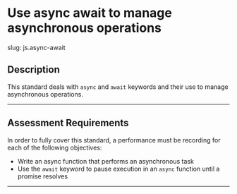 
# Use async await to manage asynchronous operations

slug: js.async-await

## Description
This standard deals with `async` and `await` keywords and their use to manage asynchronous operations.

---
## Assessment Requirements
In order to fully cover this standard, a performance must be recording for each of the following objectives:

- Write an async function that performs an asynchronous task
- Use the `await` keyword to pause execution in an `async` function until a promise resolves

---
